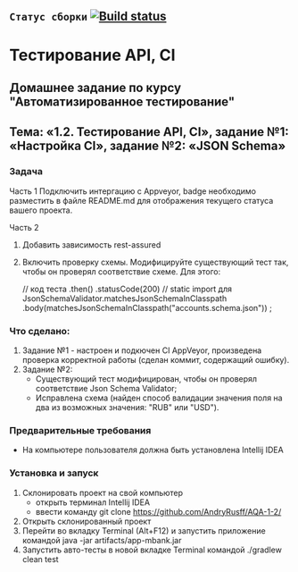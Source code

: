 ## `Статус сборки` [![Build status](https://ci.appveyor.com/api/projects/status/shgpba4lsgrsgf7d?svg=true)](https://ci.appveyor.com/project/AndryRusff/aqa-1-2)
# Тестирование API, CI
## Домашнее задание по курсу "Автоматизированное тестирование"
## Тема: «1.2. Тестирование API, CI», задание №1: «Настройка CI», задание №2: «JSON Schema»
### Задача

Часть 1
Подключить интергацию с Appveyor, badge необходимо разместить в файле README.md для отображения текущего статуса вашего проекта.

Часть 2
1. Добавить зависимость rest-assured
2. Включить проверку схемы.
Модифицируйте существующий тест так, чтобы он проверял соответствие схеме. Для этого:

      // код теста
      .then()
          .statusCode(200)
          // static import для JsonSchemaValidator.matchesJsonSchemaInClasspath
          .body(matchesJsonSchemaInClasspath("accounts.schema.json"))
      ;

### Что сделано:

1. Задание №1 - настроен и подкючен CI AppVeyor, произведена проверка корректной работы (сделан коммит, содержащий ошибку).
1. Задание №2:
	- Существующий тест модифицирован, чтобы он проверял соответствие Json Schema Validator;
	- Исправлена схема (найден способ валидации значения поля на два из возможных значения: "RUB" или "USD").
		
### Предварительные требования
- На компьютере пользователя должна быть установлена Intellij IDEA
### Установка и запуск
1. Склонировать проект на свой компьютер
	- открыть терминал Intellij IDEA 
	- ввести команду git clone https://github.com/AndryRusff/AQA-1-2/
1. Открыть склонированный проект 
1. Перейти во вкладку Terminal (Alt+F12) и запустить приложение командой java -jar artifacts/app-mbank.jar
1. Запустить авто-тесты в новой вкладке Terminal командой ./gradlew clean test

